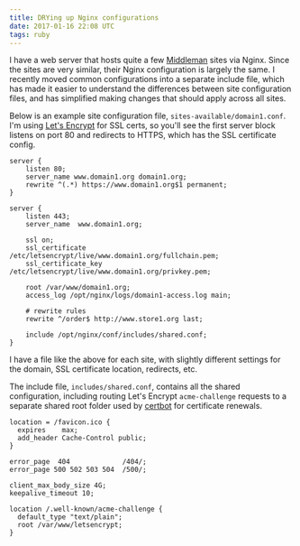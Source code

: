```yaml
---
title: DRYing up Nginx configurations
date: 2017-01-16 22:08 UTC
tags: ruby
---
```


I have a web server that hosts quite a few [Middleman](https://middlemanapp.com/) sites via Nginx. Since the sites are very similar, their Nginx configuration is largely the same. I recently moved common configurations into a separate include file, which has made it easier to understand the differences between site configuration files, and has simplified making changes that should apply across all sites.

Below is an example site configuration file, `sites-available/domain1.conf`. I'm using [Let's Encrypt](https://letsencrypt.org/) for SSL certs, so you'll see the first server block listens on port 80 and redirects to HTTPS, which has the SSL certificate config.

```
server {
    listen 80;
    server_name www.domain1.org domain1.org;
    rewrite ^(.*) https://www.domain1.org$1 permanent;
}

server {
    listen 443;
    server_name  www.domain1.org;

    ssl on;
    ssl_certificate /etc/letsencrypt/live/www.domain1.org/fullchain.pem;
    ssl_certificate_key /etc/letsencrypt/live/www.domain1.org/privkey.pem;

    root /var/www/domain1.org;
    access_log /opt/nginx/logs/domain1-access.log main;

    # rewrite rules
    rewrite ^/order$ http://www.store1.org last;

    include /opt/nginx/conf/includes/shared.conf;
}
```

I have a file like the above for each site, with slightly different settings for the domain, SSL certificate location, redirects, etc.

The include file, `includes/shared.conf`, contains all the shared configuration, including routing Let's Encrypt `acme-challenge` requests to a separate shared root folder used by [certbot](https://certbot.eff.org/) for certificate renewals.

```
location = /favicon.ico {
  expires    max;
  add_header Cache-Control public;
}

error_page  404             /404/;
error_page 500 502 503 504  /500/;

client_max_body_size 4G;
keepalive_timeout 10;

location /.well-known/acme-challenge {
  default_type "text/plain";
  root /var/www/letsencrypt;
}
```

